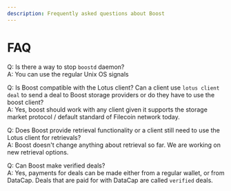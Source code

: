 ```yaml
---
description: Frequently asked questions about Boost
---
```


# FAQ

Q: Is there a way to stop `boostd` daemon?\
A: You can use the regular Unix OS signals

Q: Is Boost compatible with the Lotus client? Can a client use `lotus client deal` to send a deal to Boost storage providers or do they have to use the boost client?\
A: Yes, boost should work with any client given it supports the storage market protocol / default standard of Filecoin network today.

Q: Does Boost provide retrieval functionality or a client still need to use the Lotus client for retrievals?\
A: Boost doesn't change anything about retrieval so far. We are working on new retrieval options.

Q: Can Boost make verified deals?\
A: Yes, payments for deals can be made either from a regular wallet, or from DataCap. Deals that are paid for with DataCap are called `verified` deals.
